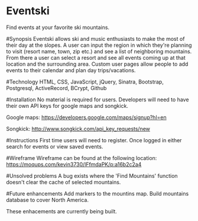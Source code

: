 # Eventski
Find events at your favorite ski mountains. 

#Synopsis
Eventski allows ski and music enthusiasts to make the most of their day at the slopes. A user can input the region in which they're planning to visit (resort name, town, zip etc.) and see a list of neighboring mountains. From there a user can select a resort and see all events coming up at that location and the surrounding area. Custom user pages allow people to add events to their calendar and plan day trips/vacations.

#Technology
HTML, CSS, JavaScript, jQuery, Sinatra, Bootstrap, Postgresql, ActiveRecord, BCrypt, Github

#Installation
No material is required for users. Developers will need to have their own API keys for google maps and songkick.

Google maps: https://developers.google.com/maps/signup?hl=en

Songkick: http://www.songkick.com/api_key_requests/new

#Instructions
First time users will need to register. Once logged in either search for events or view saved events.


#Wireframe
Wireframe can be found at the following location:
https://moqups.com/kevin3730/lFfmdaPK/p:a16b2c2a4

#Unsolved problems
A bug exists where the 'Find Mountains' function doesn't clear the cache of selected mountains. 

#Future enhancements
Add markers to the mountins map.
Build mountains database to cover North America.

These enhacements are currently being built.

